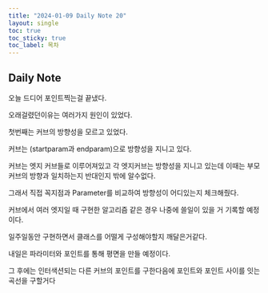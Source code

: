 ```yaml
---
title: "2024-01-09 Daily Note 20"
layout: single
toc: true
toc_sticky: true
toc_label: 목차
---
```


## Daily Note

오늘 드디어 포인트찍는걸 끝냈다.

오래걸렸던이유는 여러가지 원인이 있었다.

첫번째는 커브의 방향성을 모르고 있었다.

커브는 (startparam과 endparam)으로 방향성을 지니고 있다.

커브는 엣지 커브들로 이루어져있고 각 엣지커브는 방향성을 지니고 있는데 이때는 부모 커브의 방향과 일치하는지 반대인지 밖에 알수없다.

그래서 직접 꼭지점과 Parameter를 비교하여 방향성이 어디있는지 체크해줬다.

커브에서 여러 엣지일 때 구현한 알고리즘 같은 경우 나중에 쓸일이 있을 거 기록할 예정이다.

일주일동안 구현하면서 클래스를 어떨게 구성해야할지 깨달은거같다. 

내일은 파라미터와 포인트를 통해 평면을 만들 예정이다.

그 후에는 인터색션되는 다른 커브의 포인트를 구한다음에 포인트와 포인트 사이를 잇는 곡선을 구할거다